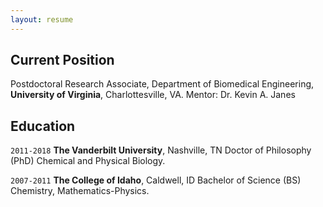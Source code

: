 ```yaml
---
layout: resume
---
```

## Current Position

Postdoctoral Research Associate, Department of Biomedical Engineering, __University of Virginia__, Charlottesville, VA. 
Mentor: Dr. Kevin A. Janes

## Education

`2011-2018`
__The Vanderbilt University__, Nashville, TN 
Doctor of Philosophy (PhD)
Chemical and Physical Biology.

`2007-2011`
__The College of Idaho__, Caldwell, ID
Bachelor of Science (BS)
Chemistry, Mathematics-Physics.

